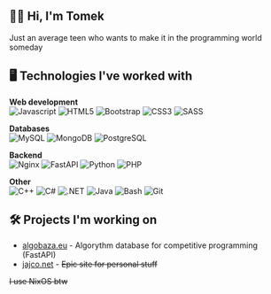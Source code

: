 ## 👋🏻 Hi, I'm Tomek

Just an average teen who wants to make it in the programming world someday

## 🖥️ Technologies I've worked with

**Web development** <br />
![Javascript](https://img.shields.io/badge/JavaScript-E3B10B.svg?style=for-the-badge&logo=javascript&logoColor=white)
![HTML5](https://img.shields.io/badge/-HTML5-E34F26?style=for-the-badge&logo=html5&logoColor=white)
![Bootstrap](https://img.shields.io/badge/-Bootstrap-563D7C?style=for-the-badge&logo=bootstrap&logoColor=white)
![CSS3](https://img.shields.io/badge/-CSS3-1572B6?style=for-the-badge&logo=css3)
![SASS](https://img.shields.io/badge/-SASS-c49?style=for-the-badge&logo=sass)
<br />

**Databases** <br />
![MySQL](https://img.shields.io/badge/MYSQL-F29111?style=for-the-badge&logo=mysql&logoColor=white)
![MongoDB](https://img.shields.io/badge/MongoDB-47A248?style=for-the-badge&logo=mongodb&logoColor=white)
![PostgreSQL](https://img.shields.io/badge/PostgreSQL-4169E1?style=for-the-badge&logo=postgresql&logoColor=white)
<br />

**Backend** <br />
![Nginx](https://img.shields.io/badge/Nginx-009639?style=for-the-badge&logo=nginx&logoColor=white)
![FastAPI](https://img.shields.io/badge/FastAPI-009688?style=for-the-badge&logo=fastapi&logoColor=white)
![Python](https://img.shields.io/badge/Python-14354C?style=for-the-badge&logo=python&logoColor=white)
![PHP](https://img.shields.io/badge/PHP-787CB5?style=for-the-badge&logo=php&logoColor=white)

**Other** <br />
![C++](https://custom-icon-badges.herokuapp.com/badge/C++-00599C.svg?style=for-the-badge&logo=cpp2&logoColor=white)
![C#](https://custom-icon-badges.herokuapp.com/badge/C%23-9179e4.svg?style=for-the-badge&logo=cshrp&logoColor=white)
![.NET](https://img.shields.io/badge/.NET-512BD4?style=for-the-badge&logo=dotnet&logoColor=white)
![Java](https://custom-icon-badges.herokuapp.com/badge/Java-5382a1.svg?style=for-the-badge&logo=java&logoColor=white)
![Bash](https://img.shields.io/badge/Bash-222222?style=for-the-badge&logo=gnu-bash&logoColor=white)
![Git](https://img.shields.io/badge/GIT-E44C30?style=for-the-badge&logo=git&logoColor=white)

## 🛠️ Projects I'm working on

* [algobaza.eu](https://algobaza.eu) - Algorythm database for competitive programming (FastAPI)
* [jajco.net](https://jajco.net) - ~~Epic site for personal stuff~~

~~I use NixOS btw~~
